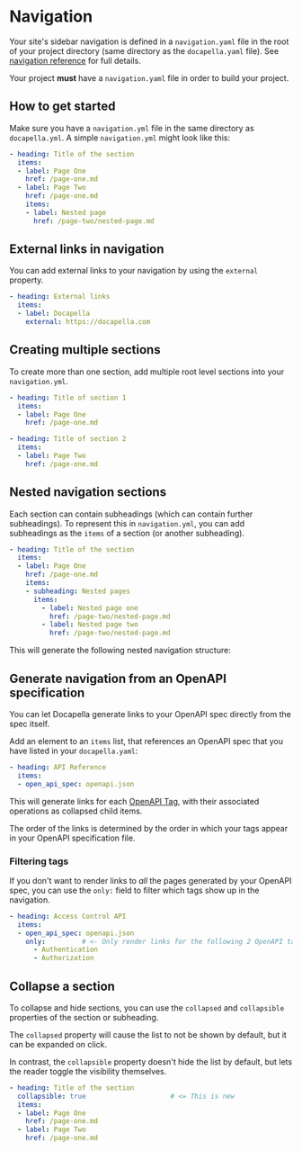 # Navigation

Your site's sidebar navigation is defined in a `navigation.yaml` file in the
root of your project directory (same directory as the `docapella.yaml` file). See [navigation reference](/reference/navigation-yaml.md) for full details.

Your project **must** have a `navigation.yaml` file in order to build your project.

## How to get started

Make sure you have a `navigation.yml` file in the same directory as `docapella.yml`.
A simple `navigation.yml` might look like this:

```yaml title="navigation.yaml"
- heading: Title of the section
  items:
  - label: Page One
    href: /page-one.md
  - label: Page Two
    href: /page-one.md
    items:
    - label: Nested page
      href: /page-two/nested-page.md
```

## External links in navigation

You can add external links to your navigation by using the `external` property.

```yaml title="navigation.yaml · External links"
- heading: External links
  items:
  - label: Docapella
    external: https://docapella.com
```

## Creating multiple sections

To create more than one section, add multiple root level sections into your `navigation.yml`.

```yaml title="navigation.yaml · Multiple sections"
- heading: Title of section 1
  items:
  - label: Page One
    href: /page-one.md

- heading: Title of section 2
  items:
  - label: Page Two
    href: /page-one.md
```


## Nested navigation sections

Each section can contain subheadings (which can contain further subheadings). To represent this in `navigation.yml`, you can add subheadings as the `items` of a section (or another subheading).

```yaml title="navigation.yaml · Nested navigation sections"
- heading: Title of the section
  items:
  - label: Page One
    href: /page-one.md
    items:
    - subheading: Nested pages
      items:
        - label: Nested page one
          href: /page-two/nested-page.md
        - label: Nested page two
          href: /page-two/nested-page.md
```

This will generate the following nested navigation structure:

## Generate navigation from an OpenAPI specification

You can let Docapella generate links to your OpenAPI spec directly from the spec itself.

Add an element to an `items` list, that references an OpenAPI spec that you have listed in your `docapella.yaml`:

```yaml title="navigation.yaml · Generate navigation from an OpenAPI specification"
- heading: API Reference
  items:
  - open_api_spec: openapi.json
```

This will generate links for each [OpenAPI Tag](https://swagger.io/docs/specification/grouping-operations-with-tags/),
with their associated operations as collapsed child items.

The order of the links is determined by the order in which your tags appear in
your OpenAPI specification file.

### Filtering tags

If you don't want to render links to _all_ the pages generated by your OpenAPI
spec, you can use the `only:` field to filter which tags show up in the
navigation.

```yaml title="navigation.yaml · Filtering OpenAPI tags"
- heading: Access Control API
  items:
  - open_api_spec: openapi.json
    only:         # <- Only render links for the following 2 OpenAPI tags:
      - Authentication
      - Authorization
```

## Collapse a section

To collapse and hide sections, you can use the `collapsed` and `collapsible` properties of the section or subheading.

The `collapsed` property will cause the list to not be shown by default, but
it can be expanded on click.

In contrast, the `collapsible` property doesn't hide the list by default,
but lets the reader toggle the visibility themselves.

```yaml title="navigation.yaml · Collapse a section"
- heading: Title of the section
  collapsible: true                     # <= This is new
  items:
  - label: Page One
    href: /page-one.md
  - label: Page Two
    href: /page-one.md
```
